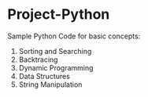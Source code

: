 # Project-Python

Sample Python Code for basic concepts:

1. Sorting and Searching
2. Backtracing
3. Dynamic Programming
4. Data Structures
5. String Manipulation

